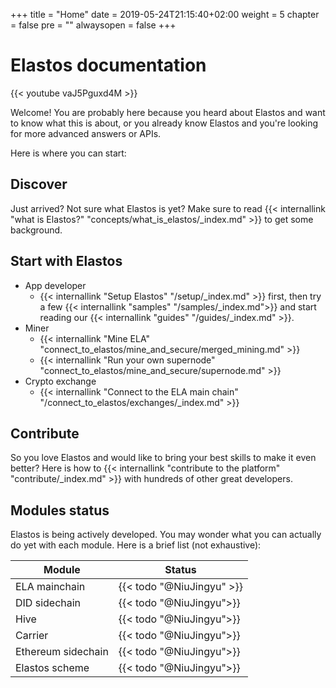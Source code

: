 +++
title = "Home"
date = 2019-05-24T21:15:40+02:00
weight = 5
chapter = false
pre = ""
alwaysopen = false
+++

# Elastos documentation

{{< youtube vaJ5Pguxd4M  >}}

Welcome! You are probably here because you heard about Elastos and want to know what this is about, or you already know Elastos and you're looking for more advanced answers or APIs.

Here is where you can start:

## Discover

Just arrived? Not sure what Elastos is yet? Make sure to read {{< internallink "what is Elastos?" "concepts/what_is_elastos/_index.md" >}} to get some background.

## Start with Elastos

* App developer
    * {{< internallink "Setup Elastos" "/setup/_index.md" >}} first, then try a few {{< internallink "samples" "/samples/_index.md">}} and start reading our {{< internallink "guides" "/guides/_index.md" >}}.
* Miner
    * {{< internallink "Mine ELA" "connect_to_elastos/mine_and_secure/merged_mining.md" >}}
    * {{< internallink "Run your own supernode" "connect_to_elastos/mine_and_secure/supernode.md" >}}
* Crypto exchange
    * {{< internallink "Connect to the ELA main chain" "/connect_to_elastos/exchanges/_index.md" >}}

## Contribute
So you love Elastos and would like to bring your best skills to make it even better? Here is how to {{< internallink "contribute to the platform" "contribute/_index.md" >}}  with hundreds of other great developers.

## Modules status

Elastos is being actively developed. You may wonder what you can actually do yet with each module. Here is a brief list (not exhaustive):

| Module | Status |
| ------ | ------ |
| ELA mainchain | {{< todo "@NiuJingyu" >}} |
| DID sidechain | {{< todo "@NiuJingyu">}} |
| Hive | {{< todo "@NiuJingyu">}} |
| Carrier | {{< todo "@NiuJingyu">}} |
| Ethereum sidechain | {{< todo "@NiuJingyu">}} |
| Elastos scheme | {{< todo "@NiuJingyu">}} |
